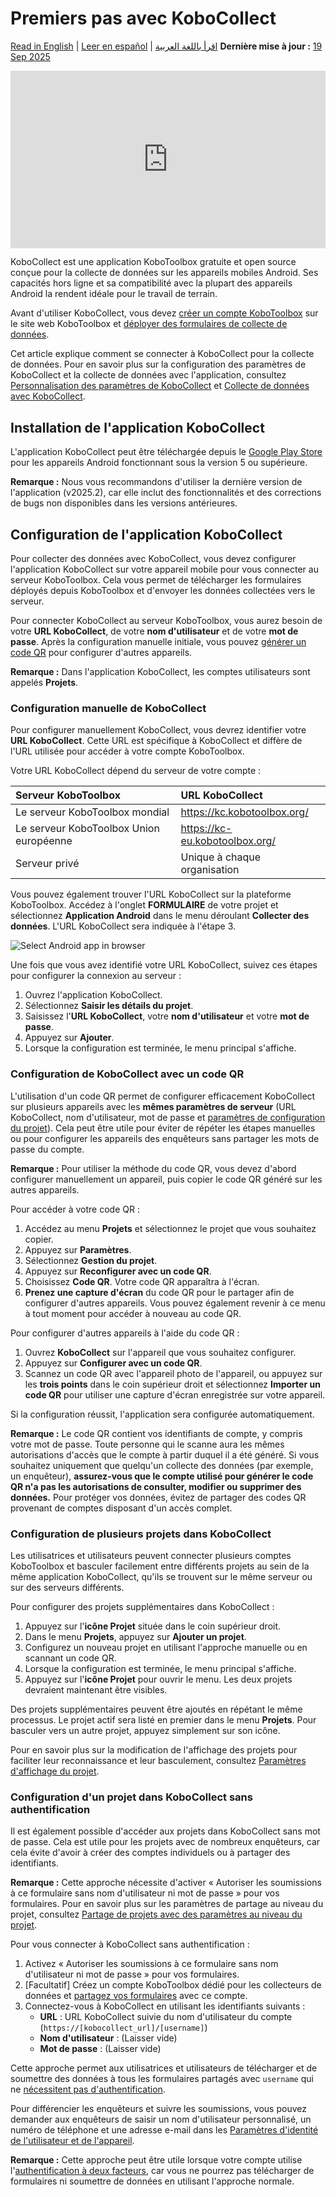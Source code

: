 # Premiers pas avec KoboCollect
<a href="../kobocollect_on_android_latest.html">Read in English</a> | <a href="../es/kobocollect_on_android_latest.html">Leer en español</a> | <a href="../ar/kobocollect_on_android_latest.html">اقرأ باللغة العربية</a>
**Dernière mise à jour :** <a href="https://github.com/kobotoolbox/docs/blob/562abda7896f1c80c1863f158d61432fa915a52f/source/kobocollect_on_android_latest.md" class="reference">19 Sep 2025</a>

<iframe src="https://www.youtube.com/embed/qC2Bz8jZkIM?si=xSyTOxOMR6nE8tum" style="width: 100%; aspect-ratio: 16 / 9; height: auto; border: 0;" title="YouTube video player" frameborder="0" allow="accelerometer; autoplay; clipboard-write; encrypted-media; gyroscope; picture-in-picture; web-share" allowfullscreen></iframe>

KoboCollect est une application KoboToolbox gratuite et open source conçue pour la collecte de données sur les appareils mobiles Android. Ses capacités hors ligne et sa compatibilité avec la plupart des appareils Android la rendent idéale pour le travail de terrain.

Avant d'utiliser KoboCollect, vous devez [créer un compte KoboToolbox](https://support.kobotoolbox.org/creating_account.html) sur le site web KoboToolbox et [déployer des formulaires de collecte de données](https://support.kobotoolbox.org/quick_start.html).

<p class="note">
    Cet article explique comment se connecter à KoboCollect pour la collecte de données. Pour en savoir plus sur la configuration des paramètres de KoboCollect et la collecte de données avec l'application, consultez <a href="https://support.kobotoolbox.org/kobocollect_settings.html">Personnalisation des paramètres de KoboCollect</a> et <a href="https://support.kobotoolbox.org/data_collection_kobocollect.html">Collecte de données avec KoboCollect</a>.
</p>

## Installation de l'application KoboCollect

L'application KoboCollect peut être téléchargée depuis le [Google Play Store](https://play.google.com/store/apps/details?id=org.koboc.collect.android) pour les appareils Android fonctionnant sous la version 5 ou supérieure.

<p class="note">
    <strong>Remarque :</strong> Nous vous recommandons d'utiliser la dernière version de l'application (v2025.2), car elle inclut des fonctionnalités et des corrections de bugs non disponibles dans les versions antérieures.
</p>

## Configuration de l'application KoboCollect

Pour collecter des données avec KoboCollect, vous devez configurer l'application KoboCollect sur votre appareil mobile pour vous connecter au serveur KoboToolbox. Cela vous permet de télécharger les formulaires déployés depuis KoboToolbox et d'envoyer les données collectées vers le serveur.

Pour connecter KoboCollect au serveur KoboToolbox, vous aurez besoin de votre **URL KoboCollect**, de votre **nom d'utilisateur** et de votre **mot de passe**. Après la configuration manuelle initiale, vous pouvez [générer un code QR](https://support.kobotoolbox.org/kobocollect_on_android_latest.html#setting-up-kobocollect-with-a-qr-code) pour configurer d'autres appareils.

<p class="note">
    <strong>Remarque :</strong> Dans l'application KoboCollect, les comptes utilisateurs sont appelés <strong>Projets</strong>.
</p>

### Configuration manuelle de KoboCollect
Pour configurer manuellement KoboCollect, vous devrez identifier votre **URL KoboCollect**. Cette URL est spécifique à KoboCollect et diffère de l'URL utilisée pour accéder à votre compte KoboToolbox.

Votre URL KoboCollect dépend du serveur de votre compte :

| **Serveur KoboToolbox**    | **URL KoboCollect**                     |
| :----------------- | :--------------------------------------------- |
| Le serveur KoboToolbox mondial               | https://kc.kobotoolbox.org/ |
| Le serveur KoboToolbox Union européenne      | https://kc-eu.kobotoolbox.org/ |
| Serveur privé           | Unique à chaque organisation            |

Vous pouvez également trouver l'URL KoboCollect sur la plateforme KoboToolbox. Accédez à l'onglet **FORMULAIRE** de votre projet et sélectionnez **Application Android** dans le menu déroulant **Collecter des données**. L'URL KoboCollect sera indiquée à l'étape 3.

![Select Android app in browser](images/kobocollect_on_android_latest/select_android_app_in_browser.png)

Une fois que vous avez identifié votre URL KoboCollect, suivez ces étapes pour configurer la connexion au serveur :

1. Ouvrez l'application KoboCollect.
2. Sélectionnez **Saisir les détails du projet**.
3. Saisissez l'**URL KoboCollect**, votre **nom d'utilisateur** et votre **mot de passe**.
4. Appuyez sur **Ajouter**.
5. Lorsque la configuration est terminée, le menu principal s'affiche.

### Configuration de KoboCollect avec un code QR

L'utilisation d'un code QR permet de configurer efficacement KoboCollect sur plusieurs appareils avec les **mêmes paramètres de serveur** (URL KoboCollect, nom d'utilisateur, mot de passe et <a href="https://support.kobotoolbox.org/kobocollect_settings.html">paramètres de configuration du projet</a>). Cela peut être utile pour éviter de répéter les étapes manuelles ou pour configurer les appareils des enquêteurs sans partager les mots de passe du compte.

<p class="note">
    <strong>Remarque :</strong> Pour utiliser la méthode du code QR, vous devez d'abord configurer manuellement un appareil, puis copier le code QR généré sur les autres appareils.
</p>

Pour accéder à votre code QR :

1. Accédez au menu **Projets** et sélectionnez le projet que vous souhaitez copier.
2. Appuyez sur **Paramètres**.
3. Sélectionnez **Gestion du projet**.
4. Appuyez sur **Reconfigurer avec un code QR**.
5. Choisissez **Code QR**. Votre code QR apparaîtra à l'écran.
6. **Prenez une capture d'écran** du code QR pour le partager afin de configurer d'autres appareils. Vous pouvez également revenir à ce menu à tout moment pour accéder à nouveau au code QR.

Pour configurer d'autres appareils à l'aide du code QR :

1. Ouvrez **KoboCollect** sur l'appareil que vous souhaitez configurer.
2. Appuyez sur **Configurer avec un code QR**.
3. Scannez un code QR avec l'appareil photo de l'appareil, ou appuyez sur les <i class="k-icon-more"></i> **trois points** dans le coin supérieur droit et sélectionnez **Importer un code QR** pour utiliser une capture d'écran enregistrée sur votre appareil.

Si la configuration réussit, l'application sera configurée automatiquement.

<p class="note">
    <strong>Remarque :</strong> Le code QR contient vos identifiants de compte, y compris votre mot de passe. Toute personne qui le scanne aura les mêmes autorisations d'accès que le compte à partir duquel il a été généré. Si vous souhaitez uniquement que quelqu'un collecte des données (par exemple, un enquêteur), <strong>assurez-vous que le compte utilisé pour générer le code QR n'a pas les autorisations de consulter, modifier ou supprimer des données.</strong> Pour protéger vos données, évitez de partager des codes QR provenant de comptes disposant d'un accès complet.
</p>

### Configuration de plusieurs projets dans KoboCollect

Les utilisatrices et utilisateurs peuvent connecter plusieurs comptes KoboToolbox et basculer facilement entre différents projets au sein de la même application KoboCollect, qu'ils se trouvent sur le même serveur ou sur des serveurs différents.

Pour configurer des projets supplémentaires dans KoboCollect :

1. Appuyez sur l'**icône Projet** située dans le coin supérieur droit.
2. Dans le menu **Projets**, appuyez sur **Ajouter un projet**.
3. Configurez un nouveau projet en utilisant l'approche manuelle ou en scannant un code QR.
4. Lorsque la configuration est terminée, le menu principal s'affiche.
5. Appuyez sur l'**icône Projet** pour ouvrir le menu. Les deux projets devraient maintenant être visibles.

Des projets supplémentaires peuvent être ajoutés en répétant le même processus. Le projet actif sera listé en premier dans le menu **Projets**. Pour basculer vers un autre projet, appuyez simplement sur son icône.

<p class="note">
    Pour en savoir plus sur la modification de l'affichage des projets pour faciliter leur reconnaissance et leur basculement, consultez <a href="https://support.kobotoolbox.org/kobocollect_settings.html#project-display-settings">Paramètres d'affichage du projet</a>.
</p>

### Configuration d'un projet dans KoboCollect sans authentification

Il est également possible d'accéder aux projets dans KoboCollect sans mot de passe. Cela est utile pour les projets avec de nombreux enquêteurs, car cela évite d'avoir à créer des comptes individuels ou à partager des identifiants.

<p class="note">
    <strong>Remarque :</strong> Cette approche nécessite d'activer « Autoriser les soumissions à ce formulaire sans nom d'utilisateur ni mot de passe » pour vos formulaires. Pour en savoir plus sur les paramètres de partage au niveau du projet, consultez <a href="https://support.kobotoolbox.org/project_sharing_settings.html">Partage de projets avec des paramètres au niveau du projet</a>.
</p>

Pour vous connecter à KoboCollect sans authentification :
1. Activez « Autoriser les soumissions à ce formulaire sans nom d'utilisateur ni mot de passe » pour vos formulaires.
2. [Facultatif] Créez un compte KoboToolbox dédié pour les collecteurs de données et [partagez vos formulaires](https://support.kobotoolbox.org/managing_permissions.html) avec ce compte.
3. Connectez-vous à KoboCollect en utilisant les identifiants suivants :
    - **URL** : URL KoboCollect suivie du nom d'utilisateur du compte (`https://[kobocollect_url]/[username]`)
    - **Nom d'utilisateur** : (Laisser vide)
    - **Mot de passe** : (Laisser vide)

Cette approche permet aux utilisatrices et utilisateurs de télécharger et de soumettre des données à tous les formulaires partagés avec `username` qui ne [nécessitent pas d'authentification](https://support.kobotoolbox.org/project_sharing_settings.html).

Pour différencier les enquêteurs et suivre les soumissions, vous pouvez demander aux enquêteurs de saisir un nom d'utilisateur personnalisé, un numéro de téléphone et une adresse e-mail dans les [Paramètres d'identité de l'utilisateur et de l'appareil](https://support.kobotoolbox.org/kobocollect_settings.html#user-and-device-identity-settings).

<p class="note">
    <strong>Remarque :</strong> Cette approche peut être utile lorsque votre compte utilise l'<a href="https://support.kobotoolbox.org/two_factor_authentication.html">authentification à deux facteurs</a>, car vous ne pourrez pas télécharger de formulaires ni soumettre de données en utilisant l'approche normale.
</p>